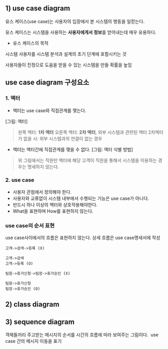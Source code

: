 ## 1) use case diagram

유스 케이스(use case)는 사용자의 입장에서 본 시스템의 행동을 일컫는다.

유스 케이스는 시스템을 사용하는 **사용자에게서 정보**를 얻어내는데 매우 유용하다.​

-   유스 케이스의 목적​
    
시스템 사용자를 시스템 분석과 설계의 초기 단계에 포함시키는 것 ​
    
사용자들이 진정으로 도움을 받을 수 있는 시스템을 만들 확률을 높임

## use case diagram 구성요소
### 1. 액터

* 액터는 use case와 직접관계를 맺는다.

[그림: 액터]
>왼쪽 액터: **1차 액터**
>오른쪽 액터: **2차 액터**, 외부 시스템과 관련된 액터
>2차액터가 없을 시: 외부 시스템과의 연결이 없는 경우

* 액터는 액터간에 직접관계를 맺을 수 없다. 
[그림: 액터 식별 방법]
>위 그림에서는 직원만 액터에 해당
>고객이 직원을 통해서 시스템을 이용하는 경우는 명세하지 않는다.

### 2. use case
- 사용자 관점에서 정의해야 한다.
- 사용자와 교류없이 시스템 내부에서 수행되는 기능은 use case가 아니다.
- 반드시 하나 이상의 액터와 상호작용해야한다.
- What을 표현하며 How를 표현하지 않는다.

### use case의 순서 표현
use case사이에서의 흐름은 표현하지 않는다.
상세 흐름은 use case명세서에 작성
```
고객->검색->등록 (X)

고객->검색
고객->등록 (O)

팀원->휴가신청->팀장->휴가승인 (X)

팀원->휴가신청
팀장->휴가승인 (O)
```
## 2) class diagram

## 3) sequence diagram

객체들끼리 주고받는 메시지의 순서를 시간의 흐름에 따라 보여주는 그림이다. ​
use case 간의 메시지 이동을 표기
<!--stackedit_data:
eyJoaXN0b3J5IjpbLTE4ODMwNDM4NDQsNTI0MTEyMTIsLTk4NT
Y4Mzg2NSwtODk2NzUxOTQ0LDUyNzQ2ODgxLC0xOTk5OTc5MDE0
XX0=
-->